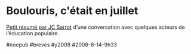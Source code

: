 # Boulouris, c'était en juillet

[Petit résumé par JC Sarrot](http://www.generationcyb.net/Pourquoi-il-faut-passer-au,1560) d’une conversation avec quelques acteurs de l’éducation populaire.

#noepub #breves #y2008 #2008-8-14-9h33
